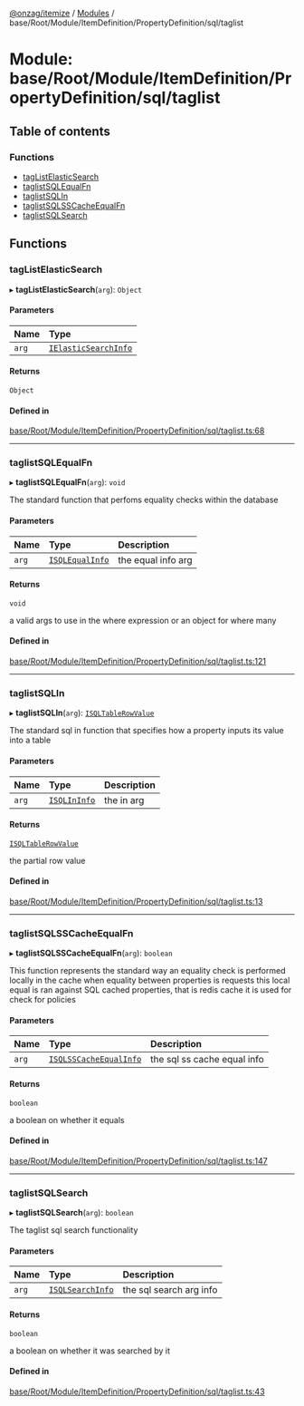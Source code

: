 [@onzag/itemize](../README.md) / [Modules](../modules.md) / base/Root/Module/ItemDefinition/PropertyDefinition/sql/taglist

# Module: base/Root/Module/ItemDefinition/PropertyDefinition/sql/taglist

## Table of contents

### Functions

- [tagListElasticSearch](base_Root_Module_ItemDefinition_PropertyDefinition_sql_taglist.md#taglistelasticsearch)
- [taglistSQLEqualFn](base_Root_Module_ItemDefinition_PropertyDefinition_sql_taglist.md#taglistsqlequalfn)
- [taglistSQLIn](base_Root_Module_ItemDefinition_PropertyDefinition_sql_taglist.md#taglistsqlin)
- [taglistSQLSSCacheEqualFn](base_Root_Module_ItemDefinition_PropertyDefinition_sql_taglist.md#taglistsqlsscacheequalfn)
- [taglistSQLSearch](base_Root_Module_ItemDefinition_PropertyDefinition_sql_taglist.md#taglistsqlsearch)

## Functions

### tagListElasticSearch

▸ **tagListElasticSearch**(`arg`): `Object`

#### Parameters

| Name | Type |
| :------ | :------ |
| `arg` | [`IElasticSearchInfo`](../interfaces/base_Root_Module_ItemDefinition_PropertyDefinition_types.IElasticSearchInfo.md) |

#### Returns

`Object`

#### Defined in

[base/Root/Module/ItemDefinition/PropertyDefinition/sql/taglist.ts:68](https://github.com/onzag/itemize/blob/a24376ed/base/Root/Module/ItemDefinition/PropertyDefinition/sql/taglist.ts#L68)

___

### taglistSQLEqualFn

▸ **taglistSQLEqualFn**(`arg`): `void`

The standard function that perfoms equality checks within the database

#### Parameters

| Name | Type | Description |
| :------ | :------ | :------ |
| `arg` | [`ISQLEqualInfo`](../interfaces/base_Root_Module_ItemDefinition_PropertyDefinition_types.ISQLEqualInfo.md) | the equal info arg |

#### Returns

`void`

a valid args to use in the where expression or an object
for where many

#### Defined in

[base/Root/Module/ItemDefinition/PropertyDefinition/sql/taglist.ts:121](https://github.com/onzag/itemize/blob/a24376ed/base/Root/Module/ItemDefinition/PropertyDefinition/sql/taglist.ts#L121)

___

### taglistSQLIn

▸ **taglistSQLIn**(`arg`): [`ISQLTableRowValue`](../interfaces/base_Root_sql.ISQLTableRowValue.md)

The standard sql in function that specifies how a property inputs its value
into a table

#### Parameters

| Name | Type | Description |
| :------ | :------ | :------ |
| `arg` | [`ISQLInInfo`](../interfaces/base_Root_Module_ItemDefinition_PropertyDefinition_types.ISQLInInfo.md) | the in arg |

#### Returns

[`ISQLTableRowValue`](../interfaces/base_Root_sql.ISQLTableRowValue.md)

the partial row value

#### Defined in

[base/Root/Module/ItemDefinition/PropertyDefinition/sql/taglist.ts:13](https://github.com/onzag/itemize/blob/a24376ed/base/Root/Module/ItemDefinition/PropertyDefinition/sql/taglist.ts#L13)

___

### taglistSQLSSCacheEqualFn

▸ **taglistSQLSSCacheEqualFn**(`arg`): `boolean`

This function represents the standard way an equality check
is performed locally in the cache when equality between properties is requests
this local equal is ran against SQL cached properties, that is redis cache
it is used for check for policies

#### Parameters

| Name | Type | Description |
| :------ | :------ | :------ |
| `arg` | [`ISQLSSCacheEqualInfo`](../interfaces/base_Root_Module_ItemDefinition_PropertyDefinition_types.ISQLSSCacheEqualInfo.md) | the sql ss cache equal info |

#### Returns

`boolean`

a boolean on whether it equals

#### Defined in

[base/Root/Module/ItemDefinition/PropertyDefinition/sql/taglist.ts:147](https://github.com/onzag/itemize/blob/a24376ed/base/Root/Module/ItemDefinition/PropertyDefinition/sql/taglist.ts#L147)

___

### taglistSQLSearch

▸ **taglistSQLSearch**(`arg`): `boolean`

The taglist sql search functionality

#### Parameters

| Name | Type | Description |
| :------ | :------ | :------ |
| `arg` | [`ISQLSearchInfo`](../interfaces/base_Root_Module_ItemDefinition_PropertyDefinition_types.ISQLSearchInfo.md) | the sql search arg info |

#### Returns

`boolean`

a boolean on whether it was searched by it

#### Defined in

[base/Root/Module/ItemDefinition/PropertyDefinition/sql/taglist.ts:43](https://github.com/onzag/itemize/blob/a24376ed/base/Root/Module/ItemDefinition/PropertyDefinition/sql/taglist.ts#L43)
